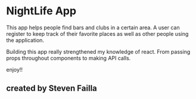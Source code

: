 # NightLife App

  This app helps people find bars and clubs in a certain area.  A user can register to keep track of their favorite places as well as other people using the application.

  Building this app really strengthened my knowledge of react. From passing props throughout components to making API calls.   

  enjoy!! 

## created by Steven Failla 